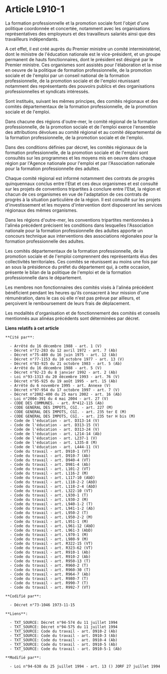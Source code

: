 # Article L910-1

La formation professionnelle et la promotion sociale font l'objet d'une politique coordonnée et concertée, notamment avec les
organisations représentatives des employeurs et des travailleurs salariés ainsi que des travailleurs indépendants.

A cet effet, il est créé auprès du Premier ministre un comité interministériel, dont le ministre de l'éducation nationale est
le vice-président, et un groupe permanent de hauts fonctionnaires, dont le président est désigné par le Premier ministre. Ces
organismes sont assistés pour l'élaboration et la mise en oeuvre de la politique de formation professionnelle, de la
promotion sociale et de l'emploi par un conseil national de la formation professionnelle, de la promotion sociale et de
l'emploi réunissant notamment des représentants des pouvoirs publics et des organisations professionnelles et syndicats
intéressés.

Sont institués, suivant les mêmes principes, des comités régionaux et des comités départementaux de la formation
professionnelle, de la promotion sociale et de l'emploi.

Dans chacune des régions d'outre-mer, le comité régional de la formation professionnelle, de la promotion sociale et de
l'emploi exerce l'ensemble des attributions dévolues au comité régional et au comité départemental de la formation
professionnelle, de la promotion sociale et de l'emploi.

Dans des conditions définies par décret, les comités régionaux de la formation professionnelle, de la promotion sociale et de
l'emploi sont consultés sur les programmes et les moyens mis en oeuvre dans chaque région par l'Agence nationale pour
l'emploi et par l'Association nationale pour la formation professionnelle des adultes.

Chaque comité régional est informé notamment des contrats de progrès quinquennaux conclus entre l'Etat et ces deux organismes
et est consulté sur les projets de conventions tripartites à conclure entre l'Etat, la région et chacun de ces organismes en
vue de l'adaptation de ces contrats de progrès à la situation particulière de la région. Il est consulté sur les projets
d'investissement et les moyens d'intervention dont disposeront les services régionaux des mêmes organismes.

Dans les régions d'outre-mer, les conventions tripartites mentionnées à l'alinéa précédent précisent les conditions dans
lesquelles l'Association nationale pour la formation professionnelle des adultes apporte un concours technique aux
interventions des associations régionales pour la formation professionnelle des adultes.

Les comités départementaux de la formation professionnelle, de la promotion sociale et de l'emploi comprennent des
représentants élus des collectivités territoriales. Ces comités se réunissent au moins une fois par an sous la présidence du
préfet du département qui, à cette occasion, présente le bilan de la politique de l'emploi et de la formation professionnelle
dans le département.

Les membres non fonctionnaires des comités visés à l'alinéa précédent bénéficient pendant les heures qu'ils consacrent à leur
mission d'une rémunération, dans le cas où elle n'est pas prévue par ailleurs, et perçoivent le remboursement de leurs frais
de déplacement.

Les modalités d'organisation et de fonctionnement des comités et conseils mentionnés aux alinéas précédents sont déterminées
par décret.

**Liens relatifs à cet article**

	**Cité par**:

	  - Arrêté du 16 décembre 1988 - art. 1 (V)
	  - Décret n°72-283 du 12 avril 1972 - art. 7 (Ab)
	  - Décret n°75-489 du 16 juin 1975 - art. 12 (Ab)
	  - Décret n°77-1153 du 10 octobre 1977 - art. 13 (V)
	  - Décret n°83-925 du 21 octobre 1983 - art. 5 (Ab)
	  - Arrêté du 16 décembre 1988 - art. 5 (V)
	  - Décret n°92-23 du 8 janvier 1992 - art. 2 (Ab)
	  - Loi n°93-1313 du 20 décembre 1993 - art. 76 (V)
	  - Décret n°95-925 du 19 août 1995 - art. 15 (Ab)
	  - Arrêté du 6 novembre 1995 - art. Annexe (V)
	  - Décret n°97-954 du 17 octobre 1997 - art. 7 (V)
	  - Décret n°2002-400 du 25 mars 2002 - art. 16 (Ab)
	  - Loi n°2004-391 du 4 mai 2004 - art. 27 (V)
	  - CODE DES COMMUNES. - art. R*412-115 (Ab)
	  - CODE GENERAL DES IMPOTS, CGI. - art. 227 (M)
	  - CODE GENERAL DES IMPOTS, CGI. - art. 235 ter E (M)
	  - CODE GENERAL DES IMPOTS, CGI. - art. 235 ter H bis (M)
	  - Code de l'éducation - art. D313-14 (V)
	  - Code de l'éducation - art. D313-15 (V)
	  - Code de l'éducation - art. D313-24 (V)
	  - Code de l'éducation - art. L214-14 (Ab)
	  - Code de l'éducation - art. L237-1 (V)
	  - Code de l'éducation - art. L335-8 (M)
	  - Code de l'éducation - art. L444-11 (V)
	  - Code du travail - art. D910-1 (VT)
	  - Code du travail - art. D910-7 (Ab)
	  - Code du travail - art. D940-4 (VT)
	  - Code du travail - art. D981-4 (Ab)
	  - Code du travail - art. L101-2 (VT)
	  - Code du travail - art. L116-2 (M)
	  - Code du travail - art. L117-10 (AbD)
	  - Code du travail - art. L118-2-2 (AbD)
	  - Code du travail - art. L118-2-4 (AbD)
	  - Code du travail - art. L322-10 (VT)
	  - Code du travail - art. L930-1 (T)
	  - Code du travail - art. L930-2 (M)
	  - Code du travail - art. L940-1-2 (T)
	  - Code du travail - art. L941-1-2 (Ab)
	  - Code du travail - art. L950-2 (T)
	  - Code du travail - art. L950-2-2 (M)
	  - Code du travail - art. L951-1 (M)
	  - Code du travail - art. L961-12 (AbD)
	  - Code du travail - art. L961-3 (AbD)
	  - Code du travail - art. L970-1 (M)
	  - Code du travail - art. L980-9 (M)
	  - Code du travail - art. R322-15 (VT)
	  - Code du travail - art. R323-62 (VT)
	  - Code du travail - art. R910-1 (Ab)
	  - Code du travail - art. R910-2 (Ab)
	  - Code du travail - art. R950-13 (T)
	  - Code du travail - art. R960-2 (T)
	  - Code du travail - art. R960-30 (T)
	  - Code du travail - art. R964-7 (Ab)
	  - Code du travail - art. R980-7 (T)
	  - Code du travail - art. R990-7 (T)
	  - Code du travail - art. R992-7 (VT)

	**Codifié par**:

	  - Décret n°73-1046 1973-11-15

	**Liens**:

	  - TXT_SOURCE: Décret n°94-574 du 11 juillet 1994
	  - TXT_SOURCE: Décret n°94-575 du 11 juillet 1994
	  - TXT_SOURCE: Code du travail - art. D910-2 (Ab)
	  - TXT_SOURCE: Code du travail - art. D910-3 (Ab)
	  - TXT_SOURCE: Code du travail - art. D910-4 (Ab)
	  - TXT_SOURCE: Code du travail - art. D910-5 (Ab)
	  - TXT_SOURCE: Code du travail - art. D910-5-1 (Ab)

	**Modifié par**:

	  - Loi n°94-638 du 25 juillet 1994 - art. 13 () JORF 27 juillet 1994
